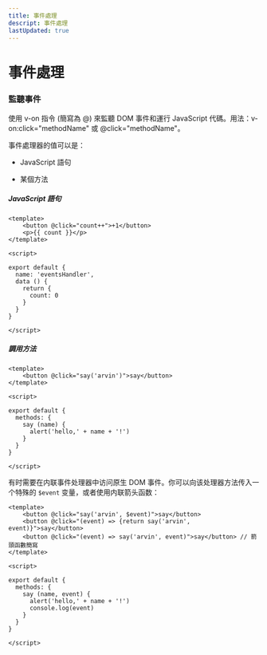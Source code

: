 ```yaml
---
title: 事件處理
descript: 事件處理
lastUpdated: true
---
```


#  事件處理

### 監聽事件

使用 v-on 指令 (簡寫為 @) 來監聽 DOM 事件和運行 JavaScript 代碼。用法：v-on:click="methodName" 或 @click="methodName"。

事件處理器的值可以是：

- JavaScript 語句 

- 某個方法

##### JavaScript 語句 

```vue
<template>
    <button @click="count++">+1</button>
    <p>{{ count }}</p>
</template>

<script>

export default {
  name: 'eventsHandler',
  data () {
    return {
      count: 0
    }
  }
}

</script>

```

##### 調用方法

```vue
<template>
    <button @click="say('arvin')">say</button>
</template>

<script>

export default {
  methods: {
    say (name) {
      alert('hello,' + name + '!')
    }
  }
}

</script>
```

有时需要在内联事件处理器中访问原生 DOM 事件。你可以向该处理器方法传入一个特殊的 `$event` 变量，或者使用内联箭头函数：

```vue
<template>
    <button @click="say('arvin', $event)">say</button>
    <button @click="(event) => {return say('arvin', event)}">say</button>
	<button @click="(event) => say('arvin', event)">say</button> // 箭頭函數簡寫
</template>

<script>

export default {
  methods: {
    say (name, event) {
      alert('hello,' + name + '!')
      console.log(event)
    }
  }
}

</script>
```

